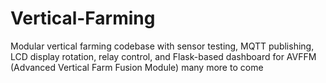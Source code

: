 # Vertical-Farming
Modular vertical farming codebase with sensor testing, MQTT publishing, LCD display rotation, relay control, and Flask-based dashboard for AVFFM (Advanced Vertical Farm Fusion Module)
many more to come 
